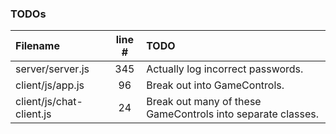 ### TODOs
| Filename | line # | TODO
|:------|:------:|:------
| server/server.js | 345 | Actually log incorrect passwords.
| client/js/app.js | 96 | Break out into GameControls.
| client/js/chat-client.js | 24 | Break out many of these GameControls into separate classes.